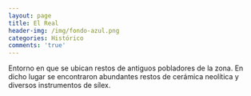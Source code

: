 ```yaml
---
layout: page
title: El Real
header-img: /img/fondo-azul.png
categories: Histórico
comments: 'true'
---
```



Entorno en que se ubican restos de antiguos pobladores de la zona. En dicho lugar se encontraron abundantes restos de cerámica neolítica y diversos instrumentos de sílex. 

<div class="photos">
</div>
